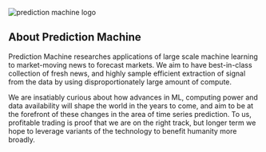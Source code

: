 ![prediction machine logo](/assets/pm_logo.jpg)

## About Prediction Machine

Prediction Machine researches applications of large scale machine learning to
market-moving news to forecast markets. We aim to have best-in-class collection
of fresh news, and highly sample efficient extraction of signal from the data by
using disproportionately large amount of compute.

We are insatiably curious about how advances in ML, computing power and data
availability will shape the world in the years to come, and aim to be at the
forefront of these changes in the area of time series prediction. To us,
profitable trading is proof that we are on the right track, but longer term
we hope to leverage variants of the technology to benefit humanity more broadly.
